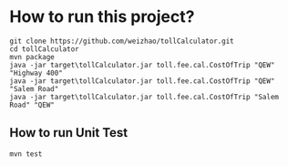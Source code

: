 # How to run this project?
```
git clone https://github.com/weizhao/tollCalculator.git
cd tollCalculator
mvn package
java -jar target\tollCalculator.jar toll.fee.cal.CostOfTrip "QEW" "Highway 400"
java -jar target\tollCalculator.jar toll.fee.cal.CostOfTrip "QEW" "Salem Road"
java -jar target\tollCalculator.jar toll.fee.cal.CostOfTrip "Salem Road" "QEW"
```

## How to run Unit Test
```
mvn test
```
